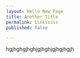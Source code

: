 ```yaml
---
layout: Hello New Page
title: Another Title
permalink: Linksssss
published: false

---
```

hgjhghgjhghjgjhghjgjhgjhgjh